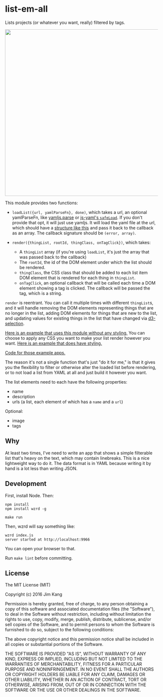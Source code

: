 list-em-all
==================

Lists projects (or whatever you want, really) filtered by tags.

<img src="http://jimkang.com/list-em-all/list-em-all-screenshot.png" width="547" />

This module provides two functions:

- `loadList({url, yamlParseFn}, done)`, which takes a url, an optional yamlParseFn, like [yamljs.parse](https://www.npmjs.com/package/yamljs) or [js-yaml's `safeLoad`](https://www.npmjs.com/package/js-yaml). If you don't provide that opt, it will just use yamljs. It will load the yaml file at the url, which should have a [structure like this](http://jimkang.com/list-em-all/data/test.yaml) and pass it back to the callback as an array. The callback signature should be `(error, array)`.

- `render({thingList, rootId, thingClass, onTagClick})`, which takes:

  - A `thingList` array (if you're using `loadList`, it's just the array that was passed back to the callback)
  - The `rootId`, the id of the DOM element under which the list should be rendered.
  - `thingClass`, the CSS class that should be added to each list item DOM element that is rendered for each thing in `thingList`.
  - `onTagClick`, an optional callback that will be called each time a DOM element showing a tag is clicked. The callback will be passed the tag, which is a string.

`render` is reentrant. You can call it multiple times with different `thingList`s, and it will handle removing the DOM elements representing things that are no longer in the list, adding DOM elements for things that are new to the list, and updating values for existing things in the list that have changed via [d3-selection](https://github.com/d3/d3-selection).

[Here is an example that uses this module without any styling.](http://jimkang.com/list-em-all/unstyled.html#dataURL=http%3A%2F%2Fjimkang.com%2Flist-em-all%2Fdata%2Ftest.yaml) You can choose to apply any CSS you want to make your list render however you want. [Here is an example that does have styling.](http://jimkang.com/list-em-all/styled.html#dataURL=http%3A%2F%2Fjimkang.com%2Flist-em-all%2Fdata%2Ftest.yaml)

[Code for those example apps.](https://github.com/jimkang/list-em-all/blob/gh-pages/app.js)

The reason it's not a single function that's just "do it for me," is that it gives you the flexibility to filter or otherwise alter the loaded list before rendering, or to not load a list from YAML at all and just build it however you want.

The list elements need to each have the following properties:

  - name
  - description
  - urls (a list, each element of which has a `name` and a `url`)

Optional:

  - image
  - tags

Why
----

At least two times, I've need to write an app that shows a simple filterable list that's heavy on the text, which may contain linebreaks. This is a nice lightweight way to do it. The data format is in YAML because writing it by hand is a lot less than writing JSON.

Development
------------

First, install Node. Then:

    npm install
    npm install wzrd -g

    make run    

Then, wzrd will say something like:

    wzrd index.js
    server started at http://localhost:9966

You can open your browser to that.

Run `make lint` before committing.

License
-------

The MIT License (MIT)

Copyright (c) 2016 Jim Kang

Permission is hereby granted, free of charge, to any person obtaining a copy
of this software and associated documentation files (the "Software"), to deal
in the Software without restriction, including without limitation the rights
to use, copy, modify, merge, publish, distribute, sublicense, and/or sell
copies of the Software, and to permit persons to whom the Software is
furnished to do so, subject to the following conditions:

The above copyright notice and this permission notice shall be included in
all copies or substantial portions of the Software.

THE SOFTWARE IS PROVIDED "AS IS", WITHOUT WARRANTY OF ANY KIND, EXPRESS OR
IMPLIED, INCLUDING BUT NOT LIMITED TO THE WARRANTIES OF MERCHANTABILITY,
FITNESS FOR A PARTICULAR PURPOSE AND NONINFRINGEMENT. IN NO EVENT SHALL THE
AUTHORS OR COPYRIGHT HOLDERS BE LIABLE FOR ANY CLAIM, DAMAGES OR OTHER
LIABILITY, WHETHER IN AN ACTION OF CONTRACT, TORT OR OTHERWISE, ARISING FROM,
OUT OF OR IN CONNECTION WITH THE SOFTWARE OR THE USE OR OTHER DEALINGS IN
THE SOFTWARE.
